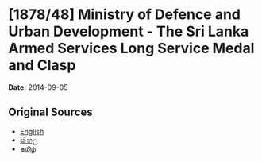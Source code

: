 # [1878/48] Ministry of Defence and Urban Development - The Sri Lanka Armed Services Long Service Medal and Clasp

**Date:** 2014-09-05

## Original Sources

- [English](https://documents.gov.lk/view/extra-gazettes/2014/9/1878-48_E.pdf)
- [සිංහල](https://documents.gov.lk/view/extra-gazettes/2014/9/1878-48_S.pdf)
- [தமிழ்](https://documents.gov.lk/view/extra-gazettes/2014/9/1878-48_T.pdf)
